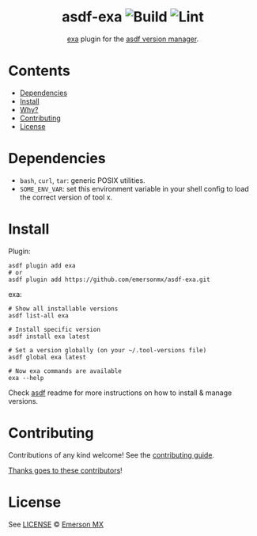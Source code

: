 <div align="center">

# asdf-exa ![Build](https://github.com/emersonmx/asdf-exa/workflows/Build/badge.svg) ![Lint](https://github.com/emersonmx/asdf-exa/workflows/Lint/badge.svg)

[exa](https://the.exa.website/introduction) plugin for the [asdf version manager](https://asdf-vm.com).

</div>

# Contents

- [Dependencies](#dependencies)
- [Install](#install)
- [Why?](#why)
- [Contributing](#contributing)
- [License](#license)

# Dependencies

- `bash`, `curl`, `tar`: generic POSIX utilities.
- `SOME_ENV_VAR`: set this environment variable in your shell config to load the correct version of tool x.

# Install

Plugin:

```shell
asdf plugin add exa
# or
asdf plugin add https://github.com/emersonmx/asdf-exa.git
```

exa:

```shell
# Show all installable versions
asdf list-all exa

# Install specific version
asdf install exa latest

# Set a version globally (on your ~/.tool-versions file)
asdf global exa latest

# Now exa commands are available
exa --help
```

Check [asdf](https://github.com/asdf-vm/asdf) readme for more instructions on how to
install & manage versions.

# Contributing

Contributions of any kind welcome! See the [contributing guide](contributing.md).

[Thanks goes to these contributors](https://github.com/emersonmx/asdf-exa/graphs/contributors)!

# License

See [LICENSE](LICENSE) © [Emerson MX](https://github.com/emersonmx/)
